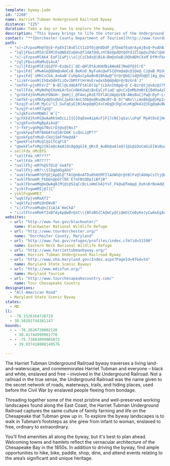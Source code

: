 ```yaml
---
template: byway.jade
id: "2260"
name: Harriet Tubman Underground Railroad Byway
distance: "125"
duration: Take a day or two to explore the byway.
description: "This byway brings to life the stories of the Underground Railroad, a secret network of roads, waterways, trails, and hiding places along which enslaved African-Americans were helped to freedom before the Civil War."
contact: "**[Dorchester County Department of Tourism](http://www.tourdorchester.org/home.php)**                \r\n2 Rose Hill Place                                     \r\nCambridge, MD 21613                                               \r\n410-228-1000                                  \r\n800-522-TOUR                     \r\n[Send E-mail](mailto:info@tourdorchestor.org )  \r\n\r\n"
path: 
  - "s|~iFzpxoMh@f@jE~FpEhIlBvElCtIzDfOj@nDDdF_@fEmAfEo@rAyAjBsQ~PoAhBi@dAaAbCWdAUdAg@tDUxNKnCc@`GcF`]_B|MgAzEyA|DyC`FqYx\\}CfFmCzFyArEo@jCcF~V[fDKpBClCJtEXrDZjBt@tDf@~AvB|ExI~MrBvE~@zC|Mtl@`AxFbB|Nz@pGnIv`@`Ina@hAzIj@lGv@dFbFjPnD`J|A~CnCfEzz@~fA~BdDv@~At@`Cr@fENpB?lDUlH"
  - "}qljFbuioMlD|EXM|Ds@NEdIx@dv@fJdAf@dLrHlBx@pd@tQdYdJZlUp@vZhDzl@dAfIvBfHrBfFhAjBt@|@fJhIbCdBjNnGlEfBlBn@lVhDhD`ArB|@xBpA|BfBlCxCvg@by@bZrg@dJ|NhVra@pBxElLr]rCrGtA`CfGlIfBrB~@p@pGdDbAt@hRtQ"
  - "s|~iFzpxoMlAkA`EaFlLwPj\\o]jCiCbAs@|BiA~Bm@xOaB|DQhADhCXxM`DfMrFbAR`Ir@pEJjMDxBUboAa[`FiArAOtCNx\\pGjADbAK|FoDhRmMd@SlAMhCyJvPul@d@oCDcDAiG]eb@t@gSBgDaKmsB~LeWJw@JwBLo@IYDgCvDuj@KcAsG{FSg@Gk@JyA~Ian@k^}KmCmC{F_I_W_`@m@_Ae@mAEqAx@mJD{AUa`@MqEe@gCy@yC}LyY[eAGkACeFXaGb@oGjAcVlAwRh@mOCmB[eBgEaL"
  - "}qljFbuioMaMuQiAsA"
  - "ujljFdigoMlE|@i@fF~Ez@oI|`@I~@HlDtAzKHdBiAWoAE]Ne@f@}CrE"
  - "ipviFd{`oMwAGe@QOm@uAmCsB_BeKoD_NyFuAc@wFS{@Ym@a@c@}@e@_Ci@aB_MiUyAiC_AcAkAg@}ASkYQyCYyAg@uMaHsDsA}D]uOM{Ee@wC_AcMiGcv@gRyBSoC@wARkExAsCrB_IfH}@j@{BbA{B`@g^fBmDl@wDhB}ZjSsAx@}Bx@{@PmCRyPRiBPiBf@wGpDwDtC}@d@eCz@wCb@oCz@cMdF{N`IiClA_AXaGlAcDvAsGnEgE~EaDlBoEpB_Ar@yNjO_CjByE`D_Cr@uBXmDPsDj@uN~DgAh@{AjA{@fAuF|JwClDcInFiAZc@?GAAIOUEKCOA_@Fu@xLgz@vAsKr@iJPeFHgF?uEIwDi@{KsFgg@}@sK_@_OUyUs@ca@_@@w@YwB]eGaBiCgAmDkCiFuFkFqG_PkTkNiQ}DyD_QkM_A{@mB{BaDgFwCuFoIyP_Pe]{KeW_CmEkEiJsI_QcCaGgGaQqAwC{@yA_ByBqWwX}CgE{@kBwCuGiA_Dy@wCaL{i@s@sEImFhAkMN_D`Asj@cAMcAsBgFyMaKqZcFyAeOmD"
  - "ipviFd{`oMhCsCbA_AnAaB`CuHpAsCpAeBnB{BhAw@^Vr@r@bQ|Sd@Xh@@l}Ag_@nAq@n@iBjIwh@~BaGlB{C|FmFxPmMpLsJp^ePnIgFZq@Hk@tHix@PyAlBoI?iCR}@"
  - "iiikFroonM|IhQxDdHfLzOvJbMtFtHrHvEre@xXb@d@d@r@rBzGrA`J"
  - "omfkF~pjnMtVrZ^`B~Bll@LdAbAfFtAlDlSp^|LbXnIhNp@~@`C~Bzr@tj@vAz@J?NMlB{DrEaHFQCS"
  - "sellFda_nMyNdh@{HxWiArEoCnNkKda@iBxEyCzFia@`q@cCxEmMbXmBtE{BdHaAzDcC|MmAdMcFbpAz@LdGjoB_@f_@IdH]rX"
  - "gchkFd}hnMuHnFONoH~_@eHj]_@fAeLpRsEfOYlACdAp@zEB~AWxBoC|Pw@~DyF~LsAbEc@fCIxEHh@lBzArC`DhAd@fHlAh@^nGtL"
  - "omfkF~pjnMkXpd@Sn@UnCJpAXrAnCtDb@x@Rv@NzBY~B_O|^mNx\\iAxBk@p@}KpIcFhDaPvH"
  - "kzqjF~elnM_MyCu^{J_GuFqEyE}B{Aep@qH}XsCmDg@cDgCeLmKg@kA}@}Eg@qAuBWiADmDx@uGOaAQgD_BeNgI}GmEoRaR{CiCiAWaP[mBW_EmA}D_BkQaGeGqBiASyCQsi@^uJ_@gG}@qEeAyDqA{PgHiJgD_Ba@}Ce@wFSoB@mXxAqEJiDC}F[{\\qEgcB_VwGe@wAD_@KWa@aBxA"
  - "kzqjF~elnMfJqt@"
  - "u}gkFxxhnMbWb[`W`["
  - "gchkFd}hnM{@wAaRkSmOcLiI{G}DqEeeAipAcF}F{]cN{]qSa\\uPqF`MyAtDsEjHeIpNqN|UYjAUlCs@nQmBfn@UxAYfAyZhr@_ZzRgBiM{AgHaWuaAy@{BsC{E}BkCcCuBaBeBsBqCwCwFeAmC{YkeAmE{KmAeC}AaBiHwEe@a@oB_CaGcJoB}AqYqKyBiAwD{BsC}@eYaE{AG}A@wIp@sB?}DYyTwDwP}CkDeAgVgKuA_AcAkAcAsByDwLaD_I{Mw[iSge@_BaCgBwBqJwEsFyCSWiEgA}BFiCdAyCdBiCx@}@LoA?cAGmBc@oCyAg@_@cDuDoAmAuMgGo@k@}BwCk@oAiJwZeFy[mAwDoAaC_AsAmx@wcAqKoMgJkJc@_@yA|BwAvBeDrE_AdA{A|Am@j@oBxA_BfA}A~@]RqExBoDpAoCx@yFpAkFjAuCp@uAZoAXm@LkGtAoGvA{Dz@cGnAmDv@iGrA{A\\m@HeBTm@BsAHuBBg@C{@?uCUm@OaAWkBe@wCiA{CsB_AaAsBkCcAeByBcFiBmIc@yEm@eEiAmDoBiDy@cA_D{BsCqAsASmGe@gg@{CcEAqC`@yDdBcAz@iBxBi@l@{@~AaA`E"
  - "u}gkFxxhnMgBpAiAx@"
  - "}~fkFjvgnMgGfNsCrD}@x@}NvJ"
  - "gzekFpqfnM?BAbAYx@}BrDmK`LcQnLi@P??"
  - "gzekFpqfnMuD~CkUjSmFfHe@dA"
  - "gmekFlefnMc@l@iCfCqFlE"
  - "gmekFlefnMgJ{N]e@cAeA[QsAg@gG}A_@KcD_AuBk@aA]e@]{@i@iDoCmGiE[WiBuAaGoDqJ_GqJmDwFeB"
  - sellFda_nMcBfG
  - "sellFda_nM????"
  - "sellFda_nM????"
  - "oallFhj~mM?h@SfDi@`GeAfG"
  - "oallFhj~mM?\\SlDg@dGgAhG"
  - "auklFbnwmM?@f@ZjAp@l@^fAt@nBnATDvKhHtMfIlAdAh@r@tBlFv@lAbHpCsItj@WdCFrA`@tDHzC}ArGqAvDy@nAeCxCeA|@oBtBmB|CsAtCyKf_@Wn@aD|KgBfGc@bBq@tBg@`A}@bA_A`@}APc@Ac@Ck@A?\\KfG"
  - "auklFbnwmM_Fbb@s@pGYlEK`E?nFNtQDp]iBfjB"
  - "auklFbnwmMq@e@wAgB[M{@i@SIqCcBcLsHmCkA}YsF_Fk@u@TmAp@_QvKsDrBoAd@}Cr@q@FkDBuRt@qF\\aFf@oE|@yPvH}CjAcCp@sGhAwANkCLaBKmBg@yTkKuAg@oR_F{KoD_KuD_HwDiNyGeKwF}HmGyDmCkSqMaPeJgCiBeBiBcBsBe_@sg@iAkA_Ag@_C}@mASkFYqLgCyJoBC?qASs@I_BEiETiB\\gEjBoR`K}BtA"
  - "ysklFxgwmMIj@]|C"
  - ysklFxgwmMEZ
  - "wqklFp}vmMaAfI"
  - "wqklFp}vmMi@nEWvB"
  - "i|zlFtnsmMu@n[IxA}A`HeCkA"
  - "i|zlFtnsmMeKfIeBfAyAp@wBr@sC\\{BFaBG{Ck@wCy@{i@mO{CeByKeJyCwAeEgAau@gPaFm@sDMuB]uXyEiBe@cUeKsKeHgCq@eK{AmD_@cBDwIrAkFp@qAFoPK{`A_BqWgKd@cCjg@o|CfIw]j@eDLiDCcE{A}z@YkLYeCOe@"
websites: 
  - url: "http://www.fws.gov/blackwater/"
    name: Blackwater National Wildlife Refuge
  - url: "http://www.tourdorchester.org/"
    name: "Dorchester County, Maryland"
  - url: "http://www.fws.gov/refuges/profiles/index.cfm?id=51590"
    name: Eastern Neck National Wildlife Refuge
  - url: "http://www.harriettubmanbyway.org/"
    name: Harriet Tubman Underground Railroad Byway
  - url: "http://www.sha.maryland.gov/Index.aspx?PageId=97&d=54"
    name: Maryland State Scenic Byways
  - url: "http://www.mdisfun.org/"
    name: Maryland Tourism
  - url: "http://www.tourchesapeakecountry.com/"
    name: Tour Chesapeake Country
designations: 
  - "All-American Road"
  - Maryland State Scenic Byway
states: 
  - MD
ll: 
  - -76.1526164728719
  - 38.50202744381147
bounds: 
  - - -76.2626720002126
    - 38.41744999961776
  - - -75.73883099985073
    - 39.037418000140576

---
```


The Harriet Tubman Underground Railroad byway traverses a living land-and-waterscape, and commemorates Harriet Tubman and everyone – black and white, enslaved and free – involved in the Underground Railroad. Not a railroad in the true sense, the Underground Railroad was the name given to the secret network of roads, waterways, trails, and hiding places, used before the Civil War by enslaved people fleeing from bondage.

Threading together some of the most pristine and well-preserved working landscapes found along the East Coast, the Harriet Tubman Underground Railroad captures the same culture of family farming and life on the Chesapeake that Tubman grew up in. To explore the byway landscapes is to walk in Tubman’s footsteps as she grew from infant to woman, enslaved to free, ordinary to extraordinary.

You’ll find amenities all along the byway, but it's best to plan ahead. Welcoming towns and hamlets reflect the vernacular architecture of the Chesapeake Bay in the 1850s. In addition to driving the byway, find ample opportunities to hike, bike, paddle, shop, dine, and attend events relating to the area’s significant and unique heritage.